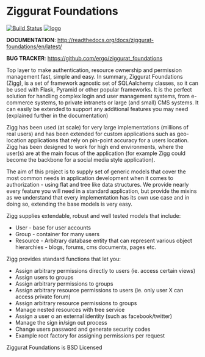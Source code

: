 # Ziggurat Foundations

[![Build Status]](https://travis-ci.org/ergo/ziggurat_foundations) [![logo]](https://gitter.im/ergo/ziggurat_foundations)

**DOCUMENTATION**: http://readthedocs.org/docs/ziggurat-foundations/en/latest/

**BUG TRACKER**: https://github.com/ergo/ziggurat_foundations

Top layer to make authentication, resource ownership and permission management
fast, simple and easy. In summary, Ziggurat Foundations (Zigg), is a set of framework agnostic
set of SQLAalchemy classes, so it can be used with Flask, Pyramid or other popular frameworks.
It is the perfect solution for handling complex login and user
management systems, from e-commerce systems, to private intranets or large (and small)
CMS systems.  It can easily be extended to support any additional features you may need (explained
further in the documentation)

Zigg has been used (at scale) for very large implementations (millions of real users) and
has been extended for custom applications such as geo-location applications that rely
on pin-point accuracy for a users location. Zigg has been designed to work for
high end environments, where the user(s) are at the main focus of the application
(for example Zigg could become the backbone for a social media style application).


The aim of this project is to supply set of generic models that cover the most
common needs in application development when it comes to authorization - using
flat and tree like data structures. We provide nearly every feature you will need in
a standard application, but provide the mixins as we understand that every implementation
has its own use case and in doing so, extending the base models is very easy.


Zigg supplies extendable, robust and well tested models that include:

- User - base for user accounts
- Group - container for many users
- Resource - Arbitrary database entity that can represent various object hierarchies - blogs, forums, cms documents, pages etc.

Zigg provides standard functions that let you:

- Assign arbitrary permissions directly to users (ie. access certain views)
- Assign users to groups
- Assign arbitrary permissions to groups
- Assign arbitrary resource permissions to users (ie. only user X can access private forum)
- Assign arbitrary resource permissions to groups
- Manage nested resources with tree service
- Assign a user o an external identity (such as facebook/twitter)
- Manage the sign in/sign out process
- Change users password and generate security codes
- Example root factory for assigning permissions per request


Ziggurat Foundations is BSD Licensed

[Build Status]: https://travis-ci.org/ergo/ziggurat_foundations.svg?branch=master
[logo]: https://badges.gitter.im/ergo/ziggurat_foundations.svg
